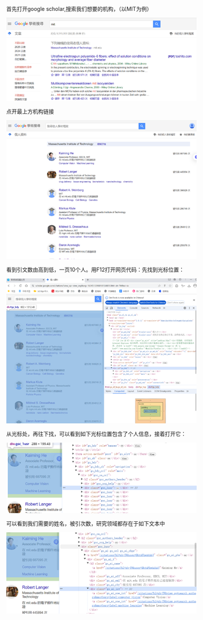 首先打开google scholar,搜索我们想要的机构，（以MIT为例）

![image-20250407005315271](assets\image-20250407005315271.png)

点开最上方机构链接

![image-20250407005425682](assets\image-20250407005425682.png)

看到引文数由高到低，一页10个人。用F12打开网页代码：先找到光标位置：

![image-20250407005458168](assets\image-20250407005458168.png)

从光标处，再往下找，可以看到如下光标位置包含了个人信息，接着打开它：

![image-20250407005549153](./assets/image-20250407005549153.png)

可以看到我们需要的姓名，被引次数，研究领域都存在于如下文本中

![image-20250407005600779](./assets/image-20250407005600779.png)